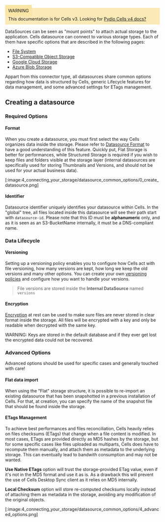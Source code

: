 
<div style="background-color: #fbe9b7;font-size: 14px;">
<span style="background-color: #fae4a6;padding: 10px;">WARNING</span>
<span style="padding: 10px;display: inline-block;">This documentation is for Cells v3. Looking for <a href="https://pydio.com/en/docs/cells/v4/quick-start">Pydio Cells v4 docs?</a></span>
</div>

DataSources can be seen as "mount points" to attach actual storage to the application. Cells datasource can connect to various storage types. Each of them have specific options that are described in the following pages:

 - [File System](./file-system-storage)
 - [S3-Compatible Object Storage](./s3-compatible-storage)
 - [Google Cloud Storage](./google-cloud-storage)
 - [Azure Blob Storage](./azure-blob-storage)

Appart from this connector type, all datasources share common options regarding how data is structured by Cells, generic Lifecycle features for data management, and some advanced settings for ETags management.

## Creating a datasource

### Required Options

#### Format

When you create a datasource, you must first select the way Cells organizes data inside the storage. Please refer to [Datasource Format](./datasource-format) to have a good understanding of this feature. Quickly put, Flat Storage is better for performances, while Structured Storage is required if you wish to keep files and folders visible at the storage layer (internal datasources are specifically used for storing Thumbnails and Versions, and should not be used for your actual business data).

[:image:4_connecting_your_storage/datasource_common_options/0_create_datasource.png]

#### Identifier

Datasource identifier uniquely identifies your datasource within Cells. In the "global" tree, all files located inside this datasource will see their path start with `datasource-id`. Please note that this ID must be **alphanumeric** only, and as it is seen as an S3-BucketName internally, it must be a DNS-compliant name.

### Data Lifecycle

#### Versioning

Setting up a versioning policy enables you to configure how Cells act with file versioning, how many versions are kept, how long we keep the old versions and many other options. You can create your own [versioning policies](./versioning-policies) and configure how you want to handle your versions.

> File versions are stored inside the **Internal DataSource** named `versions`

#### Encryption

[Encryption](./encryption) at rest can be used to make sure files are never stored in clear format inside the storage. All files will be encrypted with a key and only be readable when decrypted with the same key.

WARNING: Keys are stored in the default database and if they ever get lost the encrypted data could not be recovered.

### Advanced Options

Advanced options should be used for specific cases and generally touched with care!

#### Flat data import

When using the "Flat" storage structure, it is possible to re-import an existing datasource that has been snapshotted in a previous installation of Cells. For that, at creation, you can specify the name of the snapshot file that should be found inside the storage.

#### ETags Management

To achieve best performances and files reconciliation, Cells heavily relies on files checksums (ETags) that change when a file content is modified. In most cases, ETags are provided directly as MD5 hashes by the storage, but for some specific cases like files uploaded as multiparts, Cells does have to recompute them manually, and attach them as metadata to the underlying storage. This can eventually lead to bandwith consumption and may not be wanted. 

**Use Native ETags** option will trust the storage-provided ETag value, even if it's not in the MD5 format and use it as is. As a drawback this will prevent the use of Cells Desktop Sync client as it relies on MD5 internally.

**Local Checksum** option will store re-computed checksums locally instead of attaching them as metadata in the storage, avoiding any modification of the original objects.

[:image:4_connecting_your_storage/datasource_common_options/4_advanced_options.png]